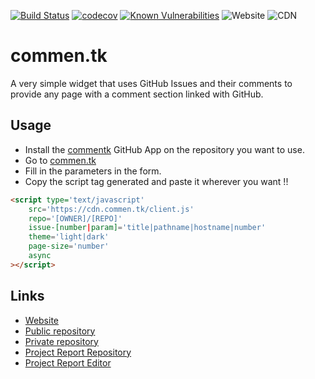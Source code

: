 [![Build Status](https://travis-ci.com/plaguera/commen.tk.svg?branch=master)](https://travis-ci.com/plaguera/commen.tk)
[![codecov](https://codecov.io/gh/plaguera/commen.tk/branch/master/graph/badge.svg)](https://codecov.io/gh/plaguera/commen.tk)
[![Known Vulnerabilities](https://snyk.io/test/github/plaguera/commen.tk/badge.svg?targetFile=package.json)](https://snyk.io/test/github/plaguera/commen.tk?targetFile=package.json)
![Website](https://img.shields.io/website?url=https%3A%2F%2Fcommen.tk)
![CDN](https://img.shields.io/website?url=https%3A%2F%2Fcdn.commen.tk)

# commen.tk
A very simple widget that uses GitHub Issues and their comments to provide any page with a comment section linked with GitHub.

## Usage
 * Install the [commentk](https://github.com/apps/commentk) GitHub App on the repository you want to use.
 * Go to [commen.tk](https://commen.tk/)
 * Fill in the parameters in the form.
 * Copy the script tag generated and paste it wherever you want !!

```html
<script type='text/javascript'
    src='https://cdn.commen.tk/client.js'
    repo='[OWNER]/[REPO]'
    issue-[number|param]='title|pathname|hostname|number'
    theme='light|dark'
    page-size='number'
    async
></script>
```

## Links
 * [Website](https://commen.tk/)
 * [Public repository](https://github.com/plaguera/commen.tk)
 * [Private repository](https://github.com/ULL-ESIT-GRADOII-TFG/tfm-pedro-laguera-software)
 * [Project Report Repository](https://github.com/ULL-ESIT-GRADOII-TFG/tfm-pedro-laguera-memoria)
 * [Project Report Editor](https://www.overleaf.com/project/5e3bd35c017c9500019348e4)